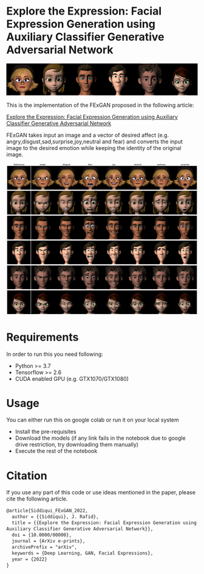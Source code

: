 # Explore the Expression: Facial Expression Generation using Auxiliary Classifier Generative Adversarial Network

![FExGAN GIF Demo](FExGAN.gif)

This is the implementation of the FExGAN proposed in the following article:

[Explore the Expression: Facial Expression Generation using Auxiliary Classifier Generative Adversarial Network](https://www.arxiv.com)

FExGAN takes input an image and a vector of desired affect (e.g. angry,disgust,sad,surprise,joy,neutral and fear) and converts the input image to the desired emotion while keeping the identity of the original image.

![FExGAN GIF Demo](results.png)

# Requirements

In order to run this you need following:

* Python >= 3.7
* Tensorflow >= 2.6
* CUDA enabled GPU (e.g. GTX1070/GTX1080)


# Usage

You can either run this on google colab or run it on your local system

* Install the pre-requisites
* Download the models (if any link fails in the notebook due to google drive restriction, try downloading them manually)
* Execute the rest of the notebook

# Citation

If you use any part of this code or use ideas mentioned in the paper, please cite the following article.

```
@article{Siddiqui_FExGAN_2022,
  author = {{Siddiqui}, J. Rafid},
  title = {{Explore the Expression: Facial Expression Generation using Auxiliary Classifier Generative Adversarial Network}},
  doi = {10.0000/00000},
  journal = {ArXiv e-prints},
  archivePrefix = "arXiv",
  keywords = {Deep Learning, GAN, Facial Expressions},
  year = {2022}
}

```
